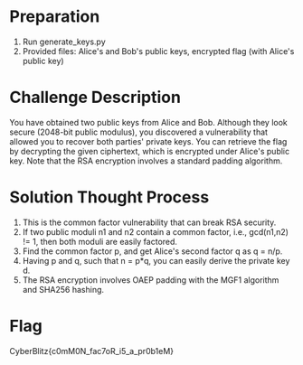 # Preparation
1. Run generate_keys.py
2. Provided files: Alice's and Bob's public keys, encrypted flag (with Alice's public key)

# Challenge Description
You have obtained two public keys from Alice and Bob. Although they look secure (2048-bit public modulus), you discovered a vulnerability that allowed you to recover both parties' private keys. You can retrieve the flag by decrypting the given ciphertext, which is encrypted under Alice's public key. Note that the RSA encryption involves a standard padding algorithm.

# Solution Thought Process
1. This is the common factor vulnerability that can break RSA security.
2. If two public moduli n1 and n2 contain a common factor, i.e., gcd(n1,n2) != 1, then both moduli are easily factored.
3. Find the common factor p, and get Alice's second factor q as q = n/p.
4. Having p and q, such that n = p*q, you can easily derive the private key d.
5. The RSA encryption involves OAEP padding with the MGF1 algorithm and SHA256 hashing.

# Flag
CyberBlitz{c0mM0N_fac7oR_i5_a_pr0b1eM}